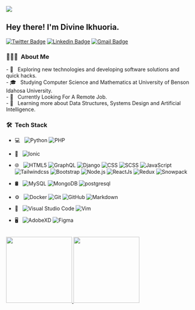 <img src="https://avatars.githubusercontent.com/u/64232397?s=100&v=4">

<h2> Hey there! I'm Divine Ikhuoria.</h2>

[![Twitter Badge](https://img.shields.io/badge/-Divuzki-1ca0f1?style=flat-square&logo=twitter&logoColor=white&link=https://twitter.com/divuzki)](https://twitter.com/divuzki)  [![Linkedin Badge](https://img.shields.io/badge/-Divine_Ikhuoria-blue?style=flat-square&logo=Linkedin&logoColor=white&link=https://www.linkedin.com/in/ishagupta20//)](https://www.linkedin.com/in/divuzki/) [![Gmail Badge](https://img.shields.io/badge/-divuzki@gmail.com-c14438?style=flat-square&logo=Gmail&logoColor=white&link=mailto:divuzki@gmail.com)](mailto:divuzki@gmail.com)

<h3> 👨🏻‍💻 &nbsp;About Me </h3>
- 🤔 &nbsp; Exploring new technologies and developing software solutions and quick hacks.
<br />
- 🎓 &nbsp; Studying Computer Science and Mathematics at University of Benson Idahosa University.
<br />
- 💼 &nbsp; Currently Looking For A Remote Job.
<br />
- 🌱 &nbsp; Learning more about Data Structures, Systems Design and Artificial Intelligence.

<h3> 🛠 &nbsp;Tech Stack</h3>

- 💻 &nbsp;
  ![Python](https://img.shields.io/badge/-Python-333333?style=flat&logo=python)
  ![PHP](https://img.shields.io/badge/-PHP-333333?style=flat&logo=PHP&logoColor=276DC3)
  
- 📱 &nbsp;
  ![Ionic](https://img.shields.io/badge/-Ionic-333333?style=flat&logo=ionic)
- 🌐 &nbsp;
  ![HTML5](https://img.shields.io/badge/-HTML5-333333?style=flat&logo=HTML5)
  ![GraphQL](https://img.shields.io/badge/-GraphQL-333333?style=flat&logo=Graphql)
  ![Django](https://img.shields.io/badge/-Django-333333?style=flat&logo=Django&logoColor=007396)
  ![CSS](https://img.shields.io/badge/-CSS-333333?style=flat&logo=CSS3&logoColor=1572B6)
  ![SCSS](https://img.shields.io/badge/-SCSS-333333?style=flat&logo=Sass)
  ![JavaScript](https://img.shields.io/badge/-JavaScript-333333?style=flat&logo=javascript)
  ![Tailwindcss](https://img.shields.io/badge/-Tailwindcss-333333?style=flat&logo=Tailwindcss)
  ![Bootstrap](https://img.shields.io/badge/-Bootstrap-333333?style=flat&logo=bootstrap&logoColor=563D7C)
  ![Node.js](https://img.shields.io/badge/-Node.js-333333?style=flat&logo=node.js)
  ![ReactJs](https://img.shields.io/badge/-ReactJs-333333?style=flat&logo=react)
  ![Redux](https://img.shields.io/badge/-Redux-333333?style=flat&logo=Redux)
  ![Snowpack](https://img.shields.io/badge/-Snowpack-333333?style=flat&logo=Snowpack)
- 🛢 &nbsp;
  ![MySQL](https://img.shields.io/badge/-MySQL-333333?style=flat&logo=mysql)
  ![MongoDB](https://img.shields.io/badge/-MongoDB-333333?style=flat&logo=mongodb)
  ![postgresql](https://img.shields.io/badge/-postgresql-333333?style=flat&logo=postgresql)
- ⚙️ &nbsp;
  ![Docker](https://img.shields.io/badge/-Docker-333333?style=flat&logo=docker)
  ![Git](https://img.shields.io/badge/-Git-333333?style=flat&logo=git)
  ![GitHub](https://img.shields.io/badge/-GitHub-333333?style=flat&logo=github)
  ![Markdown](https://img.shields.io/badge/-Markdown-333333?style=flat&logo=markdown)
- 🔧 &nbsp;
  ![Visual Studio Code](https://img.shields.io/badge/-Visual%20Studio%20Code-333333?style=flat&logo=visual-studio-code&logoColor=007ACC)
  ![Vim](https://img.shields.io/badge/-Vim-333333?style=flat&logo=Vim)
- 🖥 &nbsp;
  ![AdobeXD](https://img.shields.io/badge/-AdobeXD-333333?style=flat&logo=adobe-xd)
  ![Figma](https://img.shields.io/badge/-Figma-333333?style=flat&logo=Figma)

<br/>

<a href="https://github.com/divuzki">
  <img height="180em" src="https://github-readme-stats.vercel.app/api?username=divuzki&theme=buefy&show_icons=true" />
  <img height="180em" src="https://github-readme-stats.vercel.app/api/top-langs/?username=divuzki&theme=buefy&layout=compact" />
</a>

